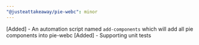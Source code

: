 ```yaml
---
"@justeattakeaway/pie-webc": minor
---
```


[Added] - An automation script named `add-components` which will add all pie components into pie-webc
[Added] - Supporting unit tests
